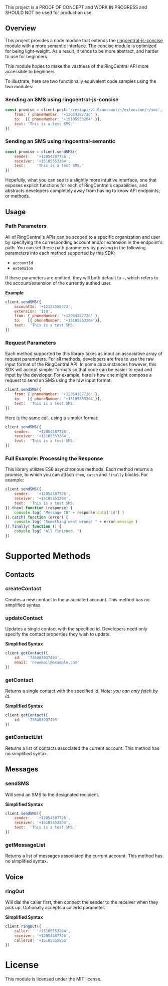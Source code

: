 This project is a PROOF OF CONCEPT and WORK IN PROGRESS and SHOULD NOT be used for production use. 

## Overview

This project provides a node module that extends the [ringcentral-js-concise](https://github.com/tylerlong/ringcentral-js-concise) module with a more semantic interface. The concise module is optimized for being light-weight. As a result, it tends to be more abstract, and harder to use for beginners.

This module hopes to make the vastness of the RingCentral API more accessible to beginners.

To illustrate, here are two functionally equivalent code samples using the two modules:

### Sending an SMS using ringcentral-js-concise

```javascript
const promise = client.post('/restapi/v1.0/account/~/extension/~/sms', {
    from: { phoneNumber: '+12054387726' },
    to:  [{ phoneNumber: '+15105553204' }],
    text: 'This is a test SMS.'
})
```

### Sending an SMS using ringcentral-semantic

```javascript
const promise = client.sendSMS({
    sender:   '+12054387726',
    receiver: '+15105553204',
    text:     'This is a test SMS.'
})
```

Hopefully, what you can see is a slightly more intuitive interface, one that exposes explicit functions for each of RingCentral's capabilities, and abstracts developers completely away from having to know API endpoints, or methods. 

## Usage

### Path Parameters

All of RingCentral's APIs can be scoped to a specific organization and user by specifying the corresponding account and/or extension in the endpoint's path. You can set these path parameters by passing in the following parameters into each method supported by this SDK:

* `accountId`
* `extension`

If these parameters are omitted, they will both default to `~`, which refers to the account/extension of the currently authed user.

**Example**

```javascript
client.sendSMS({
    accountId: '+12125558373',
    extension: '110',
    from: { phoneNumber: '+12054387726' },
    to:   [{ phoneNumber: '+15105553204'}],
    text:  'This is a test SMS.'
})
```

### Request Parameters

Each method supported by this library takes as input an associative array of request parameters. For all methods, developers are free to use the raw input format of the RingCentral API. In some circumstances however, this SDK will accept simpler formats so that code can be easier to read and input by the developer. For example, here is how one might compose a request to send an SMS using the raw input format:

```javascript
client.sendSMS({
    from: { phoneNumber: '+12054387726' },
    to:   [{ phoneNumber: '+15105553204'}],
    text:  'This is a test SMS.'
})
```

Here is the same call, using a simpler format:

```javascript
client.sendSMS({
    sender:   '+12054387726',
    receiver: '+15105553204',
    text:  'This is a test SMS.'
})
```

### Full Example: Processing the Response

This library utilizes ES6 asynchronous methods. Each method returns a promise, to which you can attach `then`, `catch` and `finally` blocks. For example:

```javascript
client.sendSMS({
    sender:   '+12054387726',
    receiver: '+15105553204',
    text:  'This is a test SMS.'
}).then( function (response) {
    console.log( "Message ID" + response.data['id'] )
}).catch( function (error) {
    console.log( "Something went wrong: " + error.message )
}).finally( function () {
    console.log( "All finished. ")
})
```

# Supported Methods

## Contacts

### createContact

Creates a new contact in the associated account. This method has no simplified syntax.

### updateContact

Updates a single contact with the specified id. Developers need only specify the contact properties they wish to update. 

**Simplified Syntax**

```javascript
client.getContact({
    id:   '736483937493',
    email: 'newemail@example.com'
})
```

### getContact

Returns a single contact with the specified id. *Note: you can only fetch by id.*

**Simplified Syntax**

```javascript
client.getContact({
    id:   '736483937493'
})
```

### getContactList

Returns a list of contacts associated the current account. This method has no simplified syntax.

## Messages

### sendSMS

Will send an SMS to the designated recipient.

**Simplified Syntax**

```javascript
client.sendSMS({
    sender:   '+12054387726',
    receiver: '+15105553204',
    text:  'This is a test SMS.'
})
```

### getMessageList

Returns a list of messages associated the current account. This method has no simplified syntax.

## Voice

### ringOut

Will dial the caller first, then connect the sender to the receiver when they pick up. Optionally accepts a callerId parameter. 

**Simplified Syntax**

```javascript
client.ringOut({
    caller:   '+15105553204',
    receiver: '+12054387726',
    callerId: '+15105555555'
})
```

# License

This module is licensed under the MIT license.